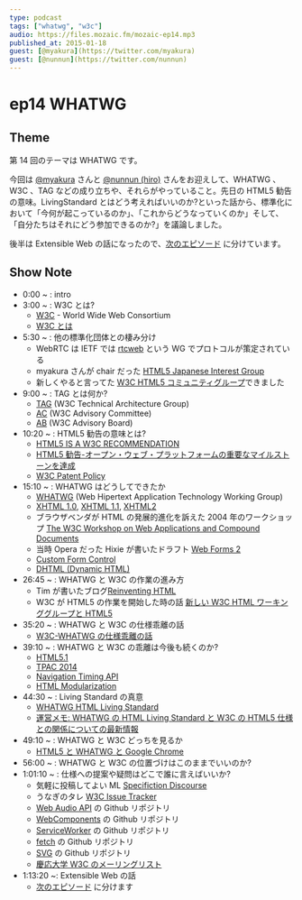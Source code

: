 ```yaml
---
type: podcast
tags: ["whatwg", "w3c"]
audio: https://files.mozaic.fm/mozaic-ep14.mp3
published_at: 2015-01-18
guest: [@myakura](https://twitter.com/myakura)
guest: [@nunnun](https://twitter.com/nunnun)
---
```


# ep14 WHATWG

## Theme

第 14 回のテーマは WHATWG です。

今回は [@myakura](https://twitter.com/myakura) さんと [@nunnun (hiro)](https://twitter.com/nunnun) さんをお迎えして、WHATWG 、W3C 、TAG などの成り立ちや、それらがやっていること。先日の HTML5 勧告の意味。LivingStandard とはどう考えればいいのか?といった話から、標準化において「今何が起こっているのか」、「これからどうなっていくのか」そして、「自分たちはそれにどう参加できるのか?」を議論しました。

後半は Extensible Web の話になったので、[次のエピソード](https://mozaic.fm/episodes/15/extensible-web.html) に分けています。

## Show Note

- 0:00 ~ : intro
- 3:00 ~ : W3C とは?
  - [W3C](http://www.w3.org/) - World Wide Web Consortium
  - [W3C とは](http://www.w3c.jp/2012/06/03-W3C_General/W3C_General.html)
- 5:30 ~ : 他の標準化団体との棲み分け
  - WebRTC は IETF では [rtcweb](https://tools.ietf.org/wg/rtcweb/) という WG でプロトコルが策定されている
  - myakura さんが chair だった [HTML5 Japanese Interest Group](http://www.w3.org/2009/09/html5-ig-jp-charter.ja.html)
  - 新しくやると言ってた [W3C HTML5 コミュニティグループ](http://www.w3.org/community/html5jp/)できました
- 9:00 ~ : TAG とは何か?
  - [TAG](http://www.w3.org/2001/tag/) (W3C Technical Architecture Group)
  - [AC](http://www.w3.org/Consortium/membership-faq%23ACRep) (W3C Advisory Committee)
  - [AB](http://www.w3.org/wiki/AB) (W3C Advisory Board)
- 10:20 ~ : HTML5 勧告の意味とは?
  - [HTML5 IS A W3C RECOMMENDATION](http://www.w3.org/blog/news/archives/4167)
  - [HTML5 勧告-オープン・ウェブ・プラットフォームの重要なマイルストーンを達成](http://www.w3.org/2014/10/html5-rec.html.ja)
  - [W3C Patent Policy](http://www.w3.org/Consortium/Patent-Policy/)
- 15:10 ~ : WHATWG はどうしてできたか
  - [WHATWG](https://whatwg.org/) (Web Hipertext Application Technology Working Group)
  - [XHTML 1.0](http://www.w3.org/TR/xhtml1/), [XHTML 1.1](http://www.w3.org/TR/xhtml11/), [XHTML2](http://www.w3.org/TR/xhtml2/)
  - ブラウザベンダが HTML の発展的進化を訴えた 2004 年のワークショップ [The W3C Workshop on Web Applications and Compound Documents](http://www.w3.org/2004/04/webapps-cdf-ws/)
  - 当時 Opera だった Hixie が書いたドラフト [Web Forms 2](https://github.com/westonruter/webforms2)
  - [Custom Form Control](https://whatwg.org/specs/web-controls/current-work/)
  - [DHTML (Dynamic HTML)](http://ja.wikipedia.org/wiki/%25E3%2583%2580%25E3%2582%25A4%25E3%2583%258A%25E3%2583%259F%25E3%2583%2583%25E3%2582%25AFHTML)
- 26:45 ~ : WHATWG と W3C の作業の進み方
  - Tim が書いたブログ[Reinventing HTML](http://dig.csail.mit.edu/breadcrumbs/node/166)
  - W3C が HTML5 の作業を開始した時の話 [新しい W3C HTML ワーキンググループと HTML5](http://standards.mitsue.co.jp/archives/001222.html)
- 35:20 ~ : WHATWG と W3C の仕様乖離の話
  - [W3C-WHATWG の仕様乖離の話](http://developer.telerik.com/featured/w3c-vs-whatwg-html5-specs-differences-documented/)
- 39:10 ~ : WHATWG と W3C の乖離は今後も続くのか?
  - [HTML5.1](http://www.w3.org/TR/html51/)
  - [TPAC 2014](http://www.w3.org/2014/11/TPAC/)
  - [Navigation Timing API](http://www.w3.org/TR/navigation-timing/)
  - [HTML Modularization](http://www.w3.org/2014/10/modularity-slides/)
- 44:30 ~ : Living Standard の真意
  - [WHATWG HTML Living Standard](https://html.spec.whatwg.org/)
  - [運営メモ: WHATWG の HTML Living Standard と W3C の HTML5 仕様との関係についての最新情報](https://dev.mozilla.jp/2012/07/administrivia-update-on-the-relationship-between-the-whatwg-html-living-standard-and-the-w3c-html5-specification/)
- 49:10 ~ : WHATWG と W3C どっちを見るか
  - [HTML5 と WHATWG と Google Chrome](https://plus.google.com/+HayatoIto/posts/axVAUzFEu4L)
- 56:00 ~ : WHATWG と W3C の位置づけはこのままでいいのか?
- 1:01:10 ~ : 仕様への提案や疑問はどこで誰に言えばいいか?
  - 気軽に投稿してよい ML [Specifiction Discourse](http://discourse.specifiction.org/)
  - うなぎのタレ [W3C Issue Tracker](http://www.w3.org/2005/06/tracker/)
  - [Web Audio API](https://github.com/WebAudio/web-audio-api) の Github リポジトリ
  - [WebComponents](https://github.com/w3c/webcomponents/) の Github リポジトリ
  - [ServiceWorker](https://github.com/slightlyoff/ServiceWorker/) の Github リポジトリ
  - [fetch](https://github.com/whatwg/fetch) の Github リポジトリ
  - [SVG](https://github.com/w3c/svgwg/) の Github リポジトリ
  - [慶応大学 W3C のメーリングリスト](http://www.w3.org/Consortium/contact-keio-ja.html)
- 1:13:20 ~: Extensible Web の話
  - [次のエピソード](https://mozaic.fm/episodes/15/extensible-web.html) に分けます
